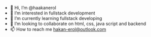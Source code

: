 - 👋 Hi, I’m @haakanerol
- 👀 I’m interested in fullstack development
- 🌱 I’m currently learning fullstack developing
- 💞️ I’m looking to collaborate on html, css, java script and backend
- 📫 How to reach me hakan-erol@outlook.com
